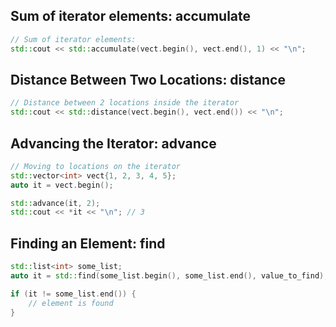 
## Sum of iterator elements: accumulate
```cpp
// Sum of iterator elements:
std::cout << std::accumulate(vect.begin(), vect.end(), 1) << "\n";
```

## Distance Between Two Locations: distance
```cpp
// Distance between 2 locations inside the iterator
std::cout << std::distance(vect.begin(), vect.end()) << "\n";
```

## Advancing the Iterator: advance
```cpp
// Moving to locations on the iterator
std::vector<int> vect{1, 2, 3, 4, 5};
auto it = vect.begin();

std::advance(it, 2);
std::cout << *it << "\n"; // 3
```

## Finding an Element: find
```cpp
std::list<int> some_list;
auto it = std::find(some_list.begin(), some_list.end(), value_to_find);

if (it != some_list.end()) {
	// element is found
}
```